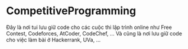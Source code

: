 # CompetitiveProgramming
Đây là nơi tui lưu giữ code cho các cuộc thi lập trình online như Free Contest, Codeforces, AtCoder, CodeChef, ...
Và cũng là nơi lưu giữ code cho việc làm bài ở Hackerrank, UVa, ...
